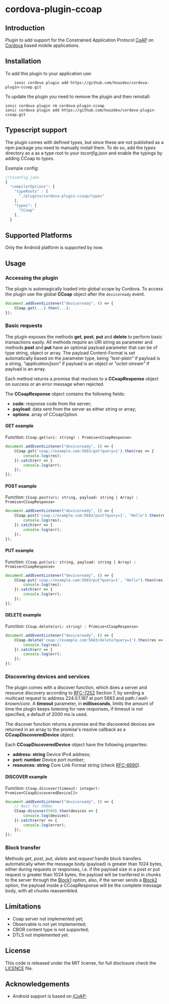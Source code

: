 # cordova-plugin-ccoap

## Introduction

Plugin to add support for the Constrained Application Protocol 
[CoAP](https://tools.ietf.org/html/rfc7252 "Coap") on 
[Cordova](https://cordova.apache.org/ "Apache Cordova") based mobile 
applications.

## Installation

To add this plugin to your application use:

```
    ionic cordova plugin add https://github.com/houzdev/cordova-plugin-ccoap.git
```

To update the plugin you need to remove the plugin and then reinstall:

```
ionic cordova plugin rm cordova-plugin-ccoap
ionic cordova plugin add https://github.com/houzdev/cordova-plugin-ccoap.git
```
## Typescript support
The plugin comes with defined types, but since these are not published as a npm 
package you need to manually install them. To do so, add the *types* directory 
as a as a type root to your *tsconfig.json* and enable the typings by adding 
CCoap to *types*.

Example config:

```js
//tsconfig.json
{
  "compilerOptions": {
    "typeRoots" : [
      "./plugins/cordova-plugin-ccoap/types"
    ],
    "types": [
      "CCoap"
    ],
  }
  ```
  
## Supported Platforms
Only the Android platform is supported by now.

## Usage

### Accessing the plugin
The plugin is automagically loaded into global scope by Cordova.
To access the plugin use the global **CCoap** object after the `deviceready` event.

```js
document.addEventListener("deviceready", () => {
    CCoap.get(...).then(...);
});
```

### Basic requests

The plugin exposes the methods **get**, **post**, **put** and **delete** to perform basic 
transactions easily. All methods require an URI string as parameter and methods 
**post** and **put** have an optional payload parameter that can be of type string, 
object or array. The payload Content-Format is set automatically based on the 
parameter type, being *"text-plain"* if payload is a string, *"application/json"* if 
payload is an object or *"octet-stream"* if payload is an array.

Each method returns a promise that resolves to a **CCoapResponse** object on success
or an error message when rejected.

The **CCoapResponse** object contains the following fields:

* **code**: response code from the server;
* **payload**: data sent from the server as either string or array;
* **options**: array of CCoapOption.

#### GET example

Function: `CCoap.get(uri: string) : Promise<CCoapResponse>`

```js
document.addEventListener("deviceready", () => {
    CCoap.get('coap://example.com:5683/get?query=1').then(res => {
        console.log(res);
    }).catch(err => {
        console.log(err);
    });
});
```

#### POST example

Function: `CCoap.post(uri: string, payload: string | Array) : Promise<CCoapResponse>`

```js
document.addEventListener("deviceready", () => {
    CCoap.post('coap://example.com:5683/post?query=1', "Hello").then(res => {
        console.log(res);
    }).catch(err => {
        console.log(err);
    });
});
```

#### PUT example

Function: `CCoap.put(uri: string, payload: string | Array) : Promise<CCoapResponse>`

```js
document.addEventListener("deviceready", () => {
    CCoap.put('coap://example.com:5683/put?query=1', "Hello").then(res => {
        console.log(res);
    }).catch(err => {
        console.log(err);
    });
});
```

#### DELETE example

Function: `CCoap.delete(uri: string) : Promise<CCoapResponse>`

```js
document.addEventListener("deviceready", () => {
    CCoap.delete('coap://example.com:5683/delete?query=1').then(res => {
        console.log(res);
    }).catch(err => {
        console.log(err);
    });
});
```

### Discovering devices and services

The plugin comes with a discover function, which does a server and resource discovery according to [RFC-7252](https://tools.ietf.org/html/rfc7252) Section 7, by sending a multicast request to  address 224.0.1.187 at port 5683 and path */.well-known/core*. A **timeout** parameter, in **milliseconds**, limits the amount of time the plugin keeps listening for new responses, if timeout is not specified, a default of 2000 ms is used.

The discover function returns a promise and the discovered devices are returned in an array to the promise's resolve callback as a **CCoapDiscoveredDevice** object.
  
Each **CCoapDiscoveredDevice** object have the following properties:
* **address: string** Device IPv4 address;
* **port: number** Device port number;
* **resources: string** Core Link Format string (check [RFC-6690](https://tools.ietf.org/html/rfc6690)).

#### DISCOVER example

Function: `CCoap.discover(timeout: integer): Promise<CCoapDiscoveredDevice[]>`

```js
document.addEventListener("deviceready", () => {
    // Wait for 500ms
    CCoap.discover(500).then(devices => {
        console.log(devices);
    }).catch(error => {
        console.log(error);
    });
});
```

### Block transfer
Methods *get*, *post*, *put*, *delete* and *request* handle block transfers
automatically when the message body (payload) is greater than 1024 bytes, either
during requests or responses, i.e. if the payload size in a post or put request is greater than 1024 bytes, the payload will be tranferred in chunks to the server through the [Block1](https://tools.ietf.org/html/rfc7959#section-2.5) option, 
also, if the server sends a [Block2](https://tools.ietf.org/html/rfc7959#section-2.4)
option, the payload inside a CCoapResponse will be the complete message body, 
with all chunks reassembled.


## Limitations

- Coap server not implemented yet;
- Observable is not yet implemented;
- CBOR content type is not supported;
- DTLS not implemented yet.

## License

This code is released under the MIT license, for full disclosure check the [LICENCE](LICENSE) file.

## Acknowledgements

- Android support is based on [jCoAP](https://gitlab.amd.e-technik.uni-rostock.de/ws4d/jcoap);
